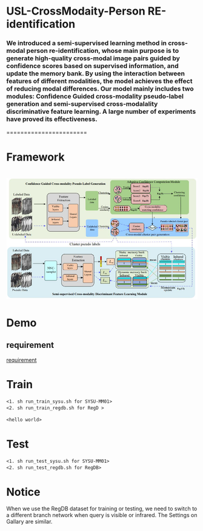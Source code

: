 # USL-CrossModaity-Person RE-identification
### We introduced a semi-supervised learning method in cross-modal person re-identification, whose main purpose is to generate high-quality cross-modal image pairs guided by confidence scores based on supervised information, and update the memory bank. By using the interaction between features of different modalities, the model achieves the effect of reducing modal differences. Our model mainly includes two modules: Confidence Guided cross-modality pseudo-label generation and semi-supervised cross-modalality discriminative feature learning. A large number of experiments have proved its effectiveness.
=======================
# Framework
![fig.JPEG](./fig1.JPEG)
=======================
# Demo
## requirement
[requirement](./requirement.txt)
# Train
`<1. sh run_train_sysu.sh for SYSU-MM01>`  
`<2. sh run_train_regdb.sh for RegD >`  

`<hello world>`  

# Test 
`<1. sh run_test_sysu.sh for SYSU-MM01>`  
`<2. sh run_test_regdb.sh for RegDB>`  

# Notice 
When we use the RegDB dataset for training or testing, we need to switch to a different branch network when query is visible or infrared. The Settings on Gallary are similar.
